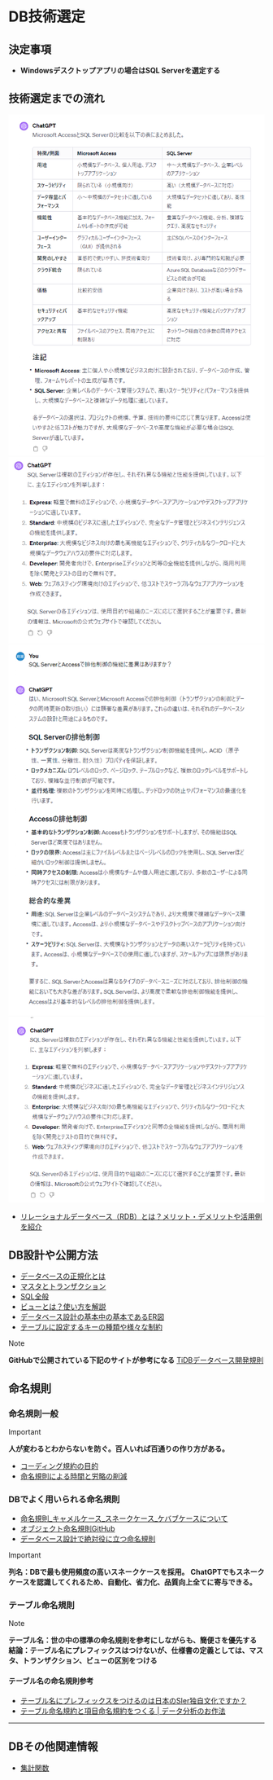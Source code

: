 # DB技術選定

## 決定事項

- **Windowsデスクトップアプリの場合はSQL Serverを選定する**

## 技術選定までの流れ

![Alt](../13_Ref/データベース選定2.png)
![Alt](../13_Ref/データベース選定3.png)
![Alt](../13_Ref/データベース選定4.png)
![Alt](../13_Ref/データベース選定5.png)

- [リレーショナルデータベース（RDB）とは？メリット・デメリットや活用例を紹介](https://blog.trocco.io/glossary/relational-database)

## DB設計や公開方法

- [データベースの正規化とは](https://products.sint.co.jp/topsic/blog/database-normalization)
- [マスタとトランザクション](https://japan.zdnet.com/article/20412213/)
- [SQL全般](https://techis.jp/guide/sql/sql_default)
- [ビューとは？使い方を解説](https://products.sint.co.jp/siob/blog/view)
- [データベース設計の基本中の基本であるER図](https://idealump.com/service/lab/271)
- [テーブルに設定するキーの種類や様々な制約](https://kaya-soft.com/sqlserver2008-toranomaki/beginner/constraint/)

> [!NOTE]  
> **GitHubで公開されている下記のサイトが参考になる**
> [TiDBデータベース開発規則](https://github.com/it2911/tidb_database_develop_manual/tree/main?tab=readme-ov-file)

## 命名規則

### 命名規則一般

> [!IMPORTANT]  
> **人が変わるとわからないを防ぐ。百人いれば百通りの作り方がある。**

- [コーディング規約の目的](https://www.geekly.co.jp/column/cat-preparation/purpose-of-coding-conventions/)
- [命名規則による時間と労略の削減](https://b-risk.jp/blog/2022/09/naming/)

### DBでよく用いられる命名規則

- [命名規則_キャメルケース_スネークケース_ケバブケースについて](https://designsupply-web.com/media/development/4052/)
- [オブジェクト命名規則GitHub](https://github.com/it2911/tidb_database_develop_manual/blob/main/2.%20%E3%82%AA%E3%83%96%E3%82%B8%E3%82%A7%E3%82%AF%E3%83%88%E5%91%BD%E5%90%8D%E8%A6%8F%E5%89%87.md)
- [データベース設計で絶対役に立つ命名規則](https://www.katalog.tokyo/?p=5403)

> [!IMPORTANT]  
> **列名：DBで最も使用頻度の高いスネークケースを採用。**
> **ChatGPTでもスネークケースを認識してくれるため、自動化、省力化、品質向上全てに寄与できる。**

### テーブル命名規則

> [!NOTE]  
> **テーブル名：世の中の標準の命名規則を参考にしながらも、簡便さを優先する**
> **結論：テーブル名にプレフィックスはつけないが、仕様書の定義としては、マスタ、トランザクション、ビューの区別をつける**

#### テーブル名の命名規則参考

- [テーブル名にプレフィックスをつけるのは日本のSIer独自文化ですか？](https://www.gixo.jp/blog/12383/)
- [テーブル命名規約と項目命名規約をつくる | データ分析のお作法](https://www.gixo.jp/blog/12383/)

---

## DBその他関連情報

- [集計関数](https://learn.microsoft.com/ja-jp/sql/t-sql/functions/aggregate-functions-transact-sql?view=sql-server-ver15)

